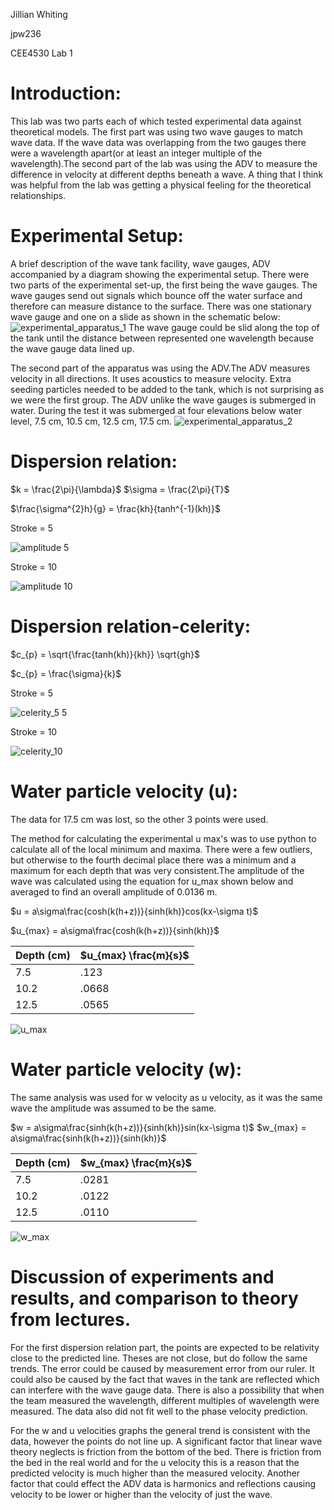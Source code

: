 
Jillian Whiting

jpw236

CEE4530 Lab 1

# Introduction:
This lab was two parts each of which tested experimental data against theoretical models. The first part was using two wave gauges to match wave data. If the wave data was overlapping from the two gauges there were a wavelength apart(or at least an integer multiple of the wavelength).The second part of the lab was using the ADV to measure the difference in velocity at different depths beneath a wave. A thing that I think was helpful from the lab was getting a physical feeling for the theoretical relationships.

# Experimental Setup:
A brief description of the wave tank facility, wave gauges, ADV
accompanied by a diagram showing the experimental setup.
There were two parts of the experimental set-up, the first being the wave gauges. The wave gauges send out signals which bounce off the water surface and therefore can measure distance to the surface. There was one stationary wave gauge and one on a slide as shown in the schematic below:
![experimental_apparatus_1](https://github.com/jillianwhiting/Jillian-Whiting/blob/master/Images/experimental_apparatus_1.png?raw=true)
The wave gauge could be slid along the top of the tank until the distance between represented one wavelength because the wave gauge data lined up.

The second part of the apparatus was using the ADV.The ADV measures velocity in all directions. It uses acoustics to measure velocity. Extra seeding particles needed to be added to the tank, which is not surprising as we were the first group. The ADV unlike the wave gauges is submerged in water. During the test it was submerged at four elevations below water level, 7.5 cm, 10.5 cm, 12.5 cm, 17.5 cm.
![experimental_apparatus_2](https://github.com/jillianwhiting/Jillian-Whiting/blob/master/Images/experimental_apparatus_2.png?raw=true)

# Dispersion relation:

$k = \frac{2\pi}{\lambda}$
$\sigma = \frac{2\pi}{T}$

$\frac{\sigma^{2}h}{g} = \frac{kh}{tanh^{-1}(kh)}$

Stroke = 5

![amplitude 5](https://github.com/jillianwhiting/Jillian-Whiting/blob/master/Images/dispersion_5.png?raw=true)

Stroke = 10

![amplitude 10](https://github.com/jillianwhiting/Jillian-Whiting/blob/master/Images/dispersion_10.png?raw=true)


# Dispersion relation-celerity:

$c_{p} = \sqrt{\frac{tanh(kh)}{kh}} \sqrt{gh}$

$c_{p} = \frac{\sigma}{k}$

Stroke = 5

![celerity_5 5](https://github.com/jillianwhiting/Jillian-Whiting/blob/master/Images/celerity_5.png?raw=true)

Stroke = 10

![celerity_10](https://github.com/jillianwhiting/Jillian-Whiting/blob/master/Images/celerity_10.png?raw=true)

# Water particle velocity (u):
The data for 17.5 cm was lost, so the other 3 points were used.

The method for calculating the experimental u max's was to use python to calculate all of the local minimum and maxima. There were a few outliers, but otherwise to the fourth decimal place there was a minimum and a maximum for each depth that was very consistent.The amplitude of the wave was calculated using the equation for u_max shown below and averaged to find an overall amplitude of 0.0136 m.

$u = a\sigma\frac{cosh(k(h+z))}{sinh(kh)}cos(kx-\sigma t)$

$u_{max} = a\sigma\frac{cosh(k(h+z))}{sinh(kh)}$

| Depth (cm) | $u_{max} \frac{m}{s}$ |
|:---------- |:--------------------- |
| 7.5        | .123                  |
| 10.2       | .0668                 |
| 12.5       | .0565                 |


![u_max](https://github.com/jillianwhiting/Jillian-Whiting/blob/master/Images/u_max.png?raw=true)

# Water particle velocity (w):
The same analysis was used for w velocity as u velocity, as it was the same wave the amplitude was assumed to be the same.

$w = a\sigma\frac{sinh(k(h+z))}{sinh(kh)}sin(kx-\sigma t)$
$w_{max} = a\sigma\frac{sinh(k(h+z))}{sinh(kh)}$

| Depth (cm) | $w_{max} \frac{m}{s}$ |
|:---------- |:--------------------- |
| 7.5        | .0281                 |
| 10.2       | .0122                 |
| 12.5       | .0110                 |

![w_max](https://github.com/jillianwhiting/Jillian-Whiting/blob/master/Images/w_max.png?raw=true)

# Discussion of experiments and results, and comparison to theory from lectures.

For the first dispersion relation part, the points are expected to be relativity close to the predicted line. Theses are not close, but do follow the same trends. The error could be caused by measurement error from our ruler. It could also be caused by the fact that waves in the tank are reflected which can interfere with the wave gauge data. There is also a possibility that when the team measured the wavelength, different multiples of wavelength were measured. The data also did not fit well to the phase velocity prediction.

For the w and u velocities graphs the general trend is consistent with the data, however the points do not line up. A significant factor that linear wave theory neglects is friction from the bottom of the bed. There is friction from the bed in the real world and for the u velocity this is a reason that the predicted velocity is much higher than the measured velocity. Another factor that could effect the ADV data is harmonics and reflections causing velocity to be lower or higher than the velocity of just the wave.
